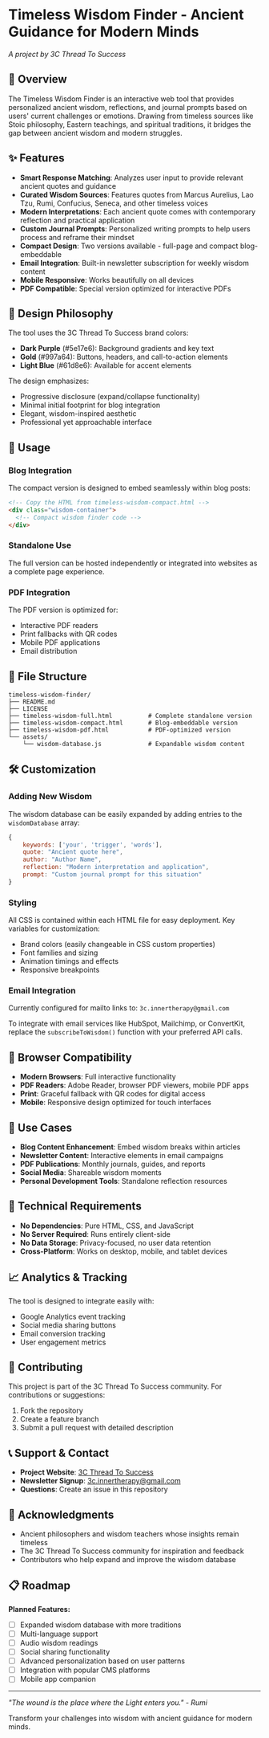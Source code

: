 # Timeless Wisdom Finder - Ancient Guidance for Modern Minds

*A project by 3C Thread To Success*

## 🌟 Overview

The Timeless Wisdom Finder is an interactive web tool that provides personalized ancient wisdom, reflections, and journal prompts based on users' current challenges or emotions. Drawing from timeless sources like Stoic philosophy, Eastern teachings, and spiritual traditions, it bridges the gap between ancient wisdom and modern struggles.

## ✨ Features

- **Smart Response Matching**: Analyzes user input to provide relevant ancient quotes and guidance
- **Curated Wisdom Sources**: Features quotes from Marcus Aurelius, Lao Tzu, Rumi, Confucius, Seneca, and other timeless voices
- **Modern Interpretations**: Each ancient quote comes with contemporary reflection and practical application
- **Custom Journal Prompts**: Personalized writing prompts to help users process and reframe their mindset
- **Compact Design**: Two versions available - full-page and compact blog-embeddable
- **Email Integration**: Built-in newsletter subscription for weekly wisdom content
- **Mobile Responsive**: Works beautifully on all devices
- **PDF Compatible**: Special version optimized for interactive PDFs

## 🎨 Design Philosophy

The tool uses the 3C Thread To Success brand colors:
- **Dark Purple** (#5e17e6): Background gradients and key text
- **Gold** (#997a64): Buttons, headers, and call-to-action elements  
- **Light Blue** (#61d8e6): Available for accent elements

The design emphasizes:
- Progressive disclosure (expand/collapse functionality)
- Minimal initial footprint for blog integration
- Elegant, wisdom-inspired aesthetic
- Professional yet approachable interface

## 🚀 Usage

### Blog Integration
The compact version is designed to embed seamlessly within blog posts:

```html
<!-- Copy the HTML from timeless-wisdom-compact.html -->
<div class="wisdom-container">
  <!-- Compact wisdom finder code -->
</div>
```

### Standalone Use
The full version can be hosted independently or integrated into websites as a complete page experience.

### PDF Integration
The PDF version is optimized for:
- Interactive PDF readers
- Print fallbacks with QR codes
- Mobile PDF applications
- Email distribution

## 📁 File Structure

```
timeless-wisdom-finder/
├── README.md
├── LICENSE
├── timeless-wisdom-full.html          # Complete standalone version
├── timeless-wisdom-compact.html       # Blog-embeddable version
├── timeless-wisdom-pdf.html           # PDF-optimized version
└── assets/
    └── wisdom-database.js             # Expandable wisdom content
```

## 🛠️ Customization

### Adding New Wisdom
The wisdom database can be easily expanded by adding entries to the `wisdomDatabase` array:

```javascript
{
    keywords: ['your', 'trigger', 'words'],
    quote: "Ancient quote here",
    author: "Author Name",
    reflection: "Modern interpretation and application",
    prompt: "Custom journal prompt for this situation"
}
```

### Styling
All CSS is contained within each HTML file for easy deployment. Key variables for customization:
- Brand colors (easily changeable in CSS custom properties)
- Font families and sizing
- Animation timings and effects
- Responsive breakpoints

### Email Integration
Currently configured for mailto links to: `3c.innertherapy@gmail.com`

To integrate with email services like HubSpot, Mailchimp, or ConvertKit, replace the `subscribeToWisdom()` function with your preferred API calls.

## 📱 Browser Compatibility

- **Modern Browsers**: Full interactive functionality
- **PDF Readers**: Adobe Reader, browser PDF viewers, mobile PDF apps
- **Print**: Graceful fallback with QR codes for digital access
- **Mobile**: Responsive design optimized for touch interfaces

## 🎯 Use Cases

- **Blog Content Enhancement**: Embed wisdom breaks within articles
- **Newsletter Content**: Interactive elements in email campaigns
- **PDF Publications**: Monthly journals, guides, and reports
- **Social Media**: Shareable wisdom moments
- **Personal Development Tools**: Standalone reflection resources

## 🔧 Technical Requirements

- **No Dependencies**: Pure HTML, CSS, and JavaScript
- **No Server Required**: Runs entirely client-side
- **No Data Storage**: Privacy-focused, no user data retention
- **Cross-Platform**: Works on desktop, mobile, and tablet devices

## 📈 Analytics & Tracking

The tool is designed to integrate easily with:
- Google Analytics event tracking
- Social media sharing buttons  
- Email conversion tracking
- User engagement metrics

## 🤝 Contributing

This project is part of the 3C Thread To Success community. For contributions or suggestions:

1. Fork the repository
2. Create a feature branch
3. Submit a pull request with detailed description

## 📞 Support & Contact

- **Project Website**: [3C Thread To Success](https://3cthreadtosuccess.com)
- **Newsletter Signup**: 3c.innertherapy@gmail.com
- **Questions**: Create an issue in this repository

## 🙏 Acknowledgments

- Ancient philosophers and wisdom teachers whose insights remain timeless
- The 3C Thread To Success community for inspiration and feedback
- Contributors who help expand and improve the wisdom database

## 📋 Roadmap

**Planned Features:**
- [ ] Expanded wisdom database with more traditions
- [ ] Multi-language support
- [ ] Audio wisdom readings
- [ ] Social sharing functionality
- [ ] Advanced personalization based on user patterns
- [ ] Integration with popular CMS platforms
- [ ] Mobile app companion

---

*"The wound is the place where the Light enters you." - Rumi*

Transform your challenges into wisdom with ancient guidance for modern minds.
